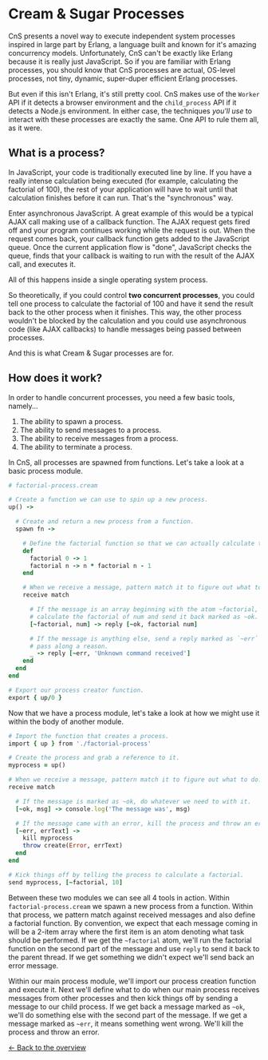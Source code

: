 # Cream & Sugar Processes

CnS presents a novel way to execute independent system processes inspired in large part by Erlang, a language built and known for it's amazing concurrency models. Unfortunately, CnS can't be exactly like Erlang because it is really just JavaScript. So if you are familiar with Erlang processes, you should know that CnS processes are actual, OS-level processes, not tiny, dynamic, super-duper efficient Erlang processes.

But even if this isn't Erlang, it's still pretty cool. CnS makes use of the `Worker` API if it detects a browser environment and the `child_process` API if it detects a Node.js environment. In either case, the techniques _you'll use_ to interact with these processes are exactly the same. One API to rule them all, as it were.

## What is a process?

In JavaScript, your code is traditionally executed line by line. If you have a really intense calculation being executed (for example, calculating the factorial of 100), the rest of your application will have to wait until that calculation finishes before it can run. That's the "synchronous" way.

Enter asynchronous JavaScript. A great example of this would be a typical AJAX call making use of a callback function. The AJAX request gets fired off and your program continues working while the request is out. When the request comes back, your callback function gets added to the JavaScript queue. Once the current application flow is "done", JavaScript checks the queue, finds that your callback is waiting to run with the result of the AJAX call, and executes it.

All of this happens inside a single operating system process.

So theoretically, if you could control **two concurrent processes**, you could tell one process to calculate the factorial of 100 and have it send the result back to the other process when it finishes. This way, the other process wouldn't be blocked by the calculation and you could use asynchronous code (like AJAX callbacks) to handle messages being passed between processes.

And this is what Cream & Sugar processes are for.

## How does it work?

In order to handle concurrent processes, you need a few basic tools, namely...

1. The ability to spawn a process.
2. The ability to send messages to a process.
3. The ability to receive messages from a process.
4. The ability to terminate a process.

In CnS, all processes are spawned from functions. Let's take a look at a basic process module.

```ruby
# factorial-process.cream

# Create a function we can use to spin up a new process.
up() ->

  # Create and return a new process from a function.
  spawn fn ->

    # Define the factorial function so that we can actually calculate them.
    def
      factorial 0 -> 1
      factorial n -> n * factorial n - 1
    end

    # When we receive a message, pattern match it to figure out what to do.
    receive match

      # If the message is an array beginning with the atom ~factorial, we'll
      # calculate the factorial of num and send it back marked as ~ok.
      [~factorial, num] -> reply [~ok, factorial num]

      # If the message is anything else, send a reply marked as `~err` and
      # pass along a reason.
      _ -> reply [~err, 'Unknown command received']
    end
  end
end

# Export our process creator function.
export { up/0 }
```

Now that we have a process module, let's take a look at how we might use it within the body of another module.

```ruby
# Import the function that creates a process.
import { up } from './factorial-process'

# Create the process and grab a reference to it.
myprocess = up()

# When we receive a message, pattern match it to figure out what to do.
receive match

  # If the message is marked as ~ok, do whatever we need to with it.
  [~ok, msg] -> console.log('The message was', msg)

  # If the message came with an error, kill the process and throw an error.
  [~err, errText] ->
    kill myprocess
    throw create(Error, errText)
  end
end

# Kick things off by telling the process to calculate a factorial.
send myprocess, [~factorial, 10]
```

Between these two modules we can see all 4 tools in action. Within `factorial-process.cream` we spawn a new process from a function. Within that process, we pattern match against received messages and also define a factorial function. By convention, we expect that each message coming in will be a 2-item array where the first item is an atom denoting what task should be performed. If we get the `~factorial` atom, we'll run the factorial function on the second part of the message and use `reply` to send it back to the parent thread. If we get something we didn't expect we'll send back an error message.

Within our main process module, we'll import our process creation function and execute it. Next we'll define what to do when our main process receives messages from other processes and then kick things off by sending a message to our child process. If we get back a message marked as `~ok`, we'll do something else with the second part of the message. If we get a message marked as `~err`, it means something went wrong. We'll kill the process and throw an error.

[<- Back to the overview](overview.md)
